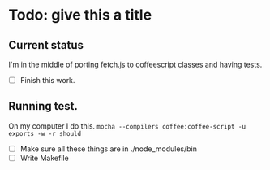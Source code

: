 # Todo: give this a title

## Current status

I'm in the middle of porting fetch.js to coffeescript classes and having tests.

- [ ] Finish this work.

## Running test.

On my computer I do this. `mocha --compilers coffee:coffee-script -u exports -w -r should`

- [ ] Make sure all these things are in ./node_modules/bin
- [ ] Write Makefile